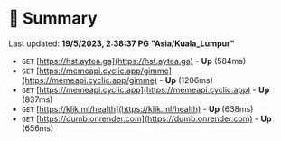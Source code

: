 # 📖 Summary
Last updated: **19/5/2023, 2:38:37 PG "Asia/Kuala_Lumpur"**

- `GET` [https://hst.aytea.ga](https://hst.aytea.ga) - **Up** (584ms)
- `GET` [https://memeapi.cyclic.app/gimme](https://memeapi.cyclic.app/gimme) - **Up** (1206ms)
- `GET` [https://memeapi.cyclic.app](https://memeapi.cyclic.app) - **Up** (837ms)
- `GET` [https://klik.ml/health](https://klik.ml/health) - **Up** (638ms)
- `GET` [https://dumb.onrender.com](https://dumb.onrender.com) - **Up** (656ms)
